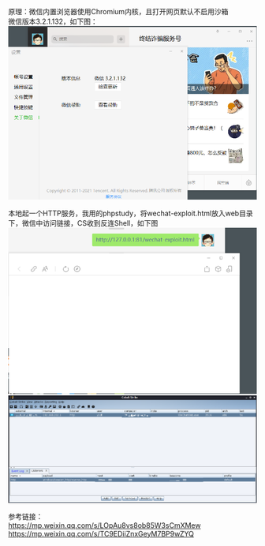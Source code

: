 原理：微信内置浏览器使用Chromium内核，且打开网页默认不启用沙箱  
微信版本3.2.1.132，如下图：  
![image](./pic/2.png)

本地起一个HTTP服务，我用的phpstudy，将wechat-exploit.html放入web目录下，微信中访问链接，CS收到反连Shell，如下图  
![image](./pic/0.png)  
![image](./pic/1.png)

参考链接：  
https://mp.weixin.qq.com/s/LOpAu8vs8ob85W3sCmXMew  
https://mp.weixin.qq.com/s/TC9EDiiZnxGeyM7BP9wZYQ
